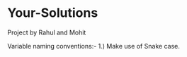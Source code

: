 # Your-Solutions
Project by Rahul and Mohit

Variable naming conventions:-
 1.) Make use of Snake case.